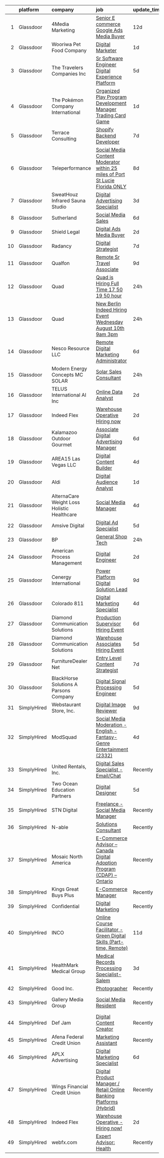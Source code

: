 

|    | platform    | company                                       | job                                                                                                                                                                                                                                                                                                                                                                                                                                                                                                                                                                                                                                                                                                                                                                                                                                                                                                                                                                                                                                                                                                                                                                                                                                                                                                                                                                                                             | update_time   | location                 |
|---:|:------------|:----------------------------------------------|:----------------------------------------------------------------------------------------------------------------------------------------------------------------------------------------------------------------------------------------------------------------------------------------------------------------------------------------------------------------------------------------------------------------------------------------------------------------------------------------------------------------------------------------------------------------------------------------------------------------------------------------------------------------------------------------------------------------------------------------------------------------------------------------------------------------------------------------------------------------------------------------------------------------------------------------------------------------------------------------------------------------------------------------------------------------------------------------------------------------------------------------------------------------------------------------------------------------------------------------------------------------------------------------------------------------------------------------------------------------------------------------------------------------|:--------------|:-------------------------|
|  1 | Glassdoor   | 4Media Marketing                              | [Senior E commerce Google Ads Media Buyer](https://www.glassdoor.com/partner/jobListing.htm?pos=108&ao=1110586&s=58&guid=0000018354a6dcfba1e1daa11535ca32&src=GD_JOB_AD&t=SR&vt=w&ea=1&cs=1_ac24d906&cb=1663572565893&jobListingId=1008120597614&cpc=FD0C804CFA90C8E1&jrtk=3-0-1gdaadnak2eoq001-1gdaadnb6kbm4800-f8220335a1572d4b--6NYlbfkN0ACTeRvGRFS6hadW-07x_K1RnsIE8OdH4tufuZ5eRAiXsy0w5YibZOSsr0dVn4Hs3FfwRznk9j4lRUr8sv3U1FP8T8AfoKB0aabDr8UnyA5EdDrQrzaJtNUlzvn_hFZ05cgK6OHeNnyNscl-fXj_opVovVaNvmC5Uh6FEOX0vlJ0sxICNfBaKoZlzXE-Ekg-5PJxZzqLfuYPDUynnXeiXQJKjd0zigJt20gzDAc7t-5WRZ4RIM73a8OclFmHKRQvf4dOlqsRSYbR6cgjf-srgpj93VkXyMq-uoiVlIT3LbDtacf1Vckhy8gIJnnoX3srz5mH5skh13LmFh6AwpUbCpbQMijIqm2kSrmD1Im8ZssbMoCBJmkur4KyW9dnKTHKJ_eNUpxQsMxLBXBxV3bxEa3OzFnXn1VQaHvNE7zp78xYQ7r7AWQ7eMZ3Yzq-trC99L_xd04Yk3lvLlI0Ki2fGpuMJDT142zD_7cI6W2vTojjS26wpOU6oBwI1g9IgPmYtCgEvOUZyKMdrE4puCBbRpgvqY00G5SG-M%3D)                                                                                                                                                                                                                                                                                                                                                                                                                                                                                               | 12d           | Remote                   |
|  2 | Glassdoor   | Wooriwa Pet Food Company                      | [Digital Marketer](https://www.glassdoor.com/partner/jobListing.htm?pos=117&ao=1110586&s=58&guid=0000018354a6dcfba1e1daa11535ca32&src=GD_JOB_AD&t=SR&vt=w&ea=1&cs=1_beb65fec&cb=1663572565895&jobListingId=1008146609423&cpc=FB7E4A1762AE5BEC&jrtk=3-0-1gdaadnak2eoq001-1gdaadnb6kbm4800-16994c4a20e910f4--6NYlbfkN0BLBb4gafUIN8scGXFYW5nVEBTiLvGe8w6cuBqLnnlSEIheVDJQkP6DpQif-Z4RYjjUP8rwi98qLUFP3_bIUgpYWbU23TnpehEdgHRAelzmxkyZsDrUqpytZP0P6aN7nXtQvlrlnrNac-6JuHOv0es5-CvEyGTeNcZ0AJQlx0U-XQrRVzFxp6xS5toLJfdRv0mVT5_68vS86TJ2OhPAdJkvmb3AmeDfSyPyWgiRo_7641liS2JM1AxNlVAsB_Dl9CAmA70WTYs_5MYAkPIYS9AUWGPlZrk9adchX_K7SCZeAqNTrOugJNWwG5DVYORl9M_TRSx2I8SQiyKPDdxTuNLs02qgh4ZcFm-dJkDvphVH3ppBR5dFsgD-p9staiWO6gMbU4V2iSB6lNVRt0W_vrj-m8KH4MS990MGV1l81uQb3TDXQs9ohOzIpiI5aJ4iZvDo9VhpBrA8PO1v4NUNaYmu7WptnciHK7ilnHVkmgMOAa2CeqCalAvT)                                                                                                                                                                                                                                                                                                                                                                                                                                                                                                                                                                     | 1d            | Remote                   |
|  3 | Glassdoor   | The Travelers Companies  Inc                  | [Sr  Software Engineer   Digital Experience Platform](https://www.glassdoor.com/partner/jobListing.htm?pos=113&ao=1110586&s=58&guid=0000018354a6dcfba1e1daa11535ca32&src=GD_JOB_AD&t=SR&vt=w&cs=1_85e6d1d9&cb=1663572565894&jobListingId=1008136701405&cpc=AC285F3A3ECA6BB0&jrtk=3-0-1gdaadnak2eoq001-1gdaadnb6kbm4800-f56761cf136c36d5--6NYlbfkN0DwhCR4mE7Dx-CLhz4PI5BhfvPze6ywMzhMsBH5psjCE2akgMDjbc7mgQRF-OO2fE6FYwcV0Cpkv2l-aeFzj8cY1_oWfeEFCW0XYjbPUDntmqjQ0eIojTdeh3oLWorCkyPxLUqvl7tEfBjnsXaMJvvlAB3Gl3hqfSxHHvyYjxWeLMiw_PjEAqTk6u-n5rFQM-PKJ9xX5lCEeRhpbDRk8OX4MiKTA-3_0woX8deVOLCnGmX9ULsBn02OS7bJ-s2Nl8MHzp9PuR6RL1UcgHG5v0VEB1eaqae86JhFqvB3lRu0ZnmkWBGSpvxVxd7XUAwI4Z_-IG_jots03Pe8UgSIsjZ9lxVR4ITU2Rg8elMVWVQyyYYRhc6Fs1PEsbnjEQ1V4YHNUEffDr9oeTqo53KzkjbveHfpBh-rzRY-6nEXcli_bgpHgpbmDpZyOA-zo5nQ4Yb2b7kXIFhm_3T-yUY0IQ27pWG2WpQBYs1WRzv2oUgoDTTOeLUgQE1EX_S69xCmoKDu4PIvbcgZv5y5ap40FP8lva_jT8khQIBtDsqpw6BC3e2TnapK5vbNhwf33NpH-vzNpbrWGTT_HaLXiwTKzsvcu7pZ4oaGPuhNUfgkVBfBDC4ZgFMRVfa1)                                                                                                                                                                                                                                                                                                                                                                                                       | 5d            | Hartford, CT             |
|  4 | Glassdoor   | The Pokémon Company International             | [Organized Play Program Development Manager  Trading Card Game](https://www.glassdoor.com/partner/jobListing.htm?pos=126&ao=1110586&s=58&guid=0000018354a6dcfba1e1daa11535ca32&src=GD_JOB_AD&t=SR&vt=w&cs=1_6895dd7c&cb=1663572565895&jobListingId=1008146671276&cpc=45DC3EB807283E85&jrtk=3-0-1gdaadnak2eoq001-1gdaadnb6kbm4800-61182df0d1ef32d1--6NYlbfkN0CsgUO0V2fSZxJANSxJiftVXeq1wpG4BxYFHzXoW0hPJv2peq4EG1Sb8vgmQ-Y0im9o6-BTqYgO_jUIdqrCYyJN2a_BKLG3OT06jJQcpgwiX4arrpYez1ZbcSm7Gnmfc6QntQFvGhRy0X5CyDgwGBXZ2NA34PIYyo5SJVBriICvXYTef2cAPdtFEoU5oIlZYXSRp-JQUoy23PjyGmAQOkUsipYOcG2w1CtKfakIliFGJqCU2yYkGTKlTpasPPKaime0flUleT846v6JRFlFMfhQJEZEYdQHWVJGWlDoI_kp8HV81k7cPiSCwlYNnce3kgAt2QhAzqRLqIg_tOm-DaerFnotMDTJPnLEn0eLve5fHU1qnLEUiA9n-u07kAIDCR0jA4-FMe3BzXk407pa9JnezttwXrug1Qa3r4uaCB-8S-mFiZHU_-_9xEuK9TKypTWpMc2YVC4S9W7RwONkAWT3jwmUrPrZtkEak2pfiCyNEFsqiMhcOW72qz6x2YwTI4eIFiGDnXBH0CWR9tVYrU-4OGzGo6AERZ4UrXE9n5XhNH9elQ7PNEGHqwEWv3uA9A6vNraOg-BlcrjaxpJDbyIEmfU5JMvd9aiO5SjUT7Q9TGEJdz1MZNs88NOcAGE7Xh5W-D-w6b2E3TwCtG3sA3bc8aAdiGieQV1kLejckZjEMIa7f76kYwJY9c7EnIfCK8h1gsofiUeRh_4uKiILll0AqkrRCjajsCmh_i4hkQVMIRDgvMUSgw55MkGtN1x6cnex3900B4to7_EucfaGPKmo6FTZCXbOQoIdp0_GE8OcdGq8H83CM2lI3PwT4KToC2LNWIHsbTeHzLPdA3Tyx7zTaU1Hzw432_dO5ZKjsy5y1i4FX-HMNPFwtVZVeEiDIMOF4SQuxxDfvuww7QG3DEF2jBcgA2D2pVh_bav7m_rsNw%3D%3D)                                                                 | 1d            | Renton, WA               |
|  5 | Glassdoor   | Terrace Consulting                            | [Shopify Backend Developer](https://www.glassdoor.com/partner/jobListing.htm?pos=119&ao=1110586&s=58&guid=0000018354a6dcfba1e1daa11535ca32&src=GD_JOB_AD&t=SR&vt=w&ea=1&cs=1_d2d3276e&cb=1663572565895&jobListingId=1008131665607&cpc=8AC01DCC8FF2DC38&jrtk=3-0-1gdaadnak2eoq001-1gdaadnb6kbm4800-18010db93b8cd787--6NYlbfkN0DiwaVD3HiDYB5250xOpg-Chrdpscpx_0ux8G7tjQr9ZR6UMPMRjdTv-rYv0WYt0ikT0CHPlckmqNdBahKzqtorl-3cYiUc4Dw6CYzL8XOgRfGBcW15CAX5wES-GOahStgrZRXkPI7v7sWDDyhpOm2oG13rt-Lsa-73n1rcwrI_Tk76vUQ2yVPBA9XAuXsYINwOfU-6DOQTfI6baKdnPEuJrYj3KEupZkfkqnZQ3OZmH_xr08hK2jYCzEdosCy1J9RXMTSDHnT7IFTTgu1qgJA16KUXcwptWSXlYIr7g-l-C3g-nQidePoevSj0BI4opAjYNX-1fAaANcDs90mmhh33nU-Zd5aaywK9qB8L8Hh7TFsaXgsoAhMUHpYgeBogzPRG1hr9tAbUNtS5suZVo8fQWkY9eUZPtHuCXZxH6sWN6dHKUg9aKn0_WVo8lIqufKi-dSKttG7iMV7TiHfytjl7YyF5GIieafDtONfxORatkfz7BsYQO9mt8w9DkctT4mc%3D)                                                                                                                                                                                                                                                                                                                                                                                                                                                                                                                                              | 7d            | Seattle, WA              |
|  6 | Glassdoor   | Teleperformance                               | [Social Media Content Moderator  within 25 miles of Port St Lucie Florida ONLY](https://www.glassdoor.com/partner/jobListing.htm?pos=115&ao=1110586&s=58&guid=0000018354a6dcfba1e1daa11535ca32&src=GD_JOB_AD&t=SR&vt=w&cs=1_0282ad64&cb=1663572565894&jobListingId=1008130606865&cpc=61E17551093C17CB&jrtk=3-0-1gdaadnak2eoq001-1gdaadnb6kbm4800-d7901930cfc77f0d--6NYlbfkN0B6WvEhlXVvoeINVu-ouHjaAZXC5eOJkXMvb3uV-8LI__At9QXe7IDFymqJpzz9P7xPvYpkA9edwoHtF38n8XRo3SONw7F4vUCIqJnlezE77bygMjc8IYds1GN-TiLKKyWgl9t07jvDX1fu45XbUvJQFgRAIPfvT5LxXPbTv3f3HxKdO9qWdxm5cuA9IXRu22kqP8cCPXxXmsWx3cSwZjbNEOfwYyICO-eePPv9It3aTe33mg9sRZKoIsOCB8dMFv5W0NgoJHPc4TbV_-uuNLpZJP-goAqoooDALmJ4fSupN7N6dgOLFbsTbrZpBX67qLuRwpJRpH3sFXtvhmpNbF4REPoyIJZiA3Hmc3XjRSnrp_aaHFLIps4DNWkry5WQt8AW5dgnq4vW6eu9KnZkCqbTKidSjKOkTrrRAGIwlpxpapPdyiS6Xba-PpyFzGnDflp8_6cMKqgc-aOI2c0krI1TdsrlBy6y4C9PMw8I7DNmAy_POj0X1UC-LWiNkX-9_T2fzhGw7LgM5zSD1Jxfcm4optjbp2IWeOqeR3hvNMQkeKf0INSvovWHn3h-lYbDyGbYzQiMktQ8PpkUAeCyIKvTdaANKkQKzJmf0Qj3629MENiEbwgcsIZyZ24xUQeHpWi77-jPc05A-nPiscjA9H7QsVv8q__oBBLMdfIBx5wHLgrkDYLSjhvJ1u2ih0Hx4k-ppl-zsBUQMWhUgWFKJSKHBQsijo3O59G4U5qz83k19ITerBz5g0qrbs1VsqITb94%3D)                                                                                                                                                                                                                               | 8d            | Port Saint Lucie, FL     |
|  7 | Glassdoor   | SweatHouz Infrared Sauna Studio               | [Digital Advertising Specialist](https://www.glassdoor.com/partner/jobListing.htm?pos=112&ao=1110586&s=58&guid=0000018354a6dcfba1e1daa11535ca32&src=GD_JOB_AD&t=SR&vt=w&ea=1&cs=1_500ee45f&cb=1663572565894&jobListingId=1008142480343&cpc=70D6958B2CFB98E6&jrtk=3-0-1gdaadnak2eoq001-1gdaadnb6kbm4800-32457839e68238a9--6NYlbfkN0Bv0V_vvQPsxvqwT5SfBz30jQ144TbFiIlZfPHr2EYPTpYGGwykju4QFyoY9tk-ZpvELMj-CQfI8cjbi_hH_WeSCs-VBUb8s_5GhQMMlva2j_f9dyCiiwS0C0aD5dgUkrFKFxhGdPXGoIvliAW3Jx_Fh7Yrrfy3B07Y3SyFolBuM249Ux4aDoDveFeBOiyJ7sBTx8uJ1qzzIXcwl-xfwO79g_3KmdIsrTwETrqK4bro13H0ybclSp7-6ifyAAZ_0rjD36bqNBuWmTeNbkV96uUFQwWiAdDWKcCwt5QfIQKZvnnnIzn7y5STRzQT9c7GwYQWjOKcxSdNRlU6JOtNi79--XaBzDl7M7dzzp6Q7e-mQMYHWtFMtba7UTtrOPtdKIrdDw7SZi_bsLdacVKX-NcYeFg8IybafHvVA04oeaREu2oGSqXROpjAUo8JsdqHHIM3ox8vvRfmAvmyTJMVEKZtkJPs73_iaI3dO2nuF3OQgsQbzDlxlLzuQejV1-5wEcN39pSxEoodNw%3D%3D)                                                                                                                                                                                                                                                                                                                                                                                                                                                                                                                           | 3d            | Atlanta, GA              |
|  8 | Glassdoor   | Sutherland                                    | [Social Media Sales](https://www.glassdoor.com/partner/jobListing.htm?pos=124&ao=1110586&s=58&guid=0000018354a6dcfba1e1daa11535ca32&src=GD_JOB_AD&t=SR&vt=w&cs=1_c49533e5&cb=1663572565895&jobListingId=1008133944767&cpc=76BDADE3D6D9A820&jrtk=3-0-1gdaadnak2eoq001-1gdaadnb6kbm4800-e382adbafad2a531--6NYlbfkN0DXW2vHggBeT1qHhU55NRZwAlAxnx2c6XTwLxsDWh1zhIMn7RdGGiBI-lF6a2fM1RSvcfrkcjxP8Mp_UxtZmO8B2mtYr5elM6lwATRHOvk5lDQx26P2XZzUub0ZnqBEf-HJHwyld0OdczzsOP_MAfqUImlRuGtOY8tu1TckZsVQbCLs_z4llsEtZf_XTki1yE30HPQ2iyOjZ32596lWx63dLAawIVdv0r0CUEkbXs4vG4eGOOJlCLvkOWS7cQt8M3UapNkyWN22fAlJAgliqGq3779hAXuE38eYJJ9_vOcH62bB53DkEdj2XI2AocxTcMK9YYzfb_wcKB4u0KLYzhAVZMVVGPFE4G7Qnt4eF1mmIXF2rDk_gN0a8wUbH4KS_BkmSbfcsyXP6s1QDi0fNotQjxmHxnGUPiOpLG41mo0euaXMI-GuML9lm1FxGb3UgXymrIA5OjbUqZaeW_vneJw8U98S8s0_O578_ceFtjtA8xLrOYpDiTPmt1gFy2CXmIrdEEgFJyVDMzINY1G1sJcCFZNCA0e9HbE%3D)                                                                                                                                                                                                                                                                                                                                                                                                                                                                                                                          | 6d            | Rochester, NY            |
|  9 | Glassdoor   | Shield Legal                                  | [Digital Ads Media Buyer](https://www.glassdoor.com/partner/jobListing.htm?pos=104&ao=1110586&s=58&guid=0000018354a6dcfba1e1daa11535ca32&src=GD_JOB_AD&t=SR&vt=w&ea=1&cs=1_11a317d2&cb=1663572565893&jobListingId=1008145611382&cpc=25F7D4ABB6558D0F&jrtk=3-0-1gdaadnak2eoq001-1gdaadnb6kbm4800-26c82335ee43a072--6NYlbfkN0DF37Q8-uKZUx1rxmP8lQzr_LxiPW90a4-8yAi7U0rOHWqefg8I835fpde6AgHxmzntMq1HY196Fy-CpejxYJrEQZW9L3cGmib9mIj_n2F3HTUfzov3gQm9kg05j828qV618QRIyA__TvWZmviVVNOpJ6ZREVWQHIppeDDY-DYT7zJ3qnKBLh0rEdVC_68Vej9QZg_iaC0ZLNYUacknhYJXEIWgC_XwJy_RhABfqXBNik2LHAmXR5fV8hd5aL-pJc7tZOM23fRmB-f10JQfDsxlz417bEe3D47t0C7NxLcXz1VCyu0Oi7ynGao2PsFkuo9AvLv6iJgAuFOq0bSL7lSRPYhVq6M_iDQj7beIJR-d9DQfuFHbqVAno_5Qmf2xDIclFbwV1PjHS1T7OH8gpEYzZundPVVO-CTjtyGfXi3ZygY-j7CJC6dEnpW_TOXrxZEnPsNRajsVTueeraZMFuSai8VQhY-jT2qQeKsxT3Tzz0TDuWivVrd14Ke5Tz_w2fceSKe73KPtug%3D%3D)                                                                                                                                                                                                                                                                                                                                                                                                                                                                                                                                  | 2d            | Carlsbad, CA             |
| 10 | Glassdoor   | Radancy                                       | [Digital Strategist](https://www.glassdoor.com/partner/jobListing.htm?pos=120&ao=1110586&s=58&guid=0000018354a6dcfba1e1daa11535ca32&src=GD_JOB_AD&t=SR&vt=w&cs=1_70b417f7&cb=1663572565894&jobListingId=1008132423436&cpc=9C4F014304452074&jrtk=3-0-1gdaadnak2eoq001-1gdaadnb6kbm4800-c016d874a7e5923f--6NYlbfkN0BmBivckoKIwb-7nkAIiT2NR1int7Qkje2fhghJUHqGcB2ippwtuDGZNOkv9I1xZQSkb2gL4jhw7XFFjglCAXQZgfCSEohaQfGWdlUWa1OrUXjNHA0KZZyMOaABBc6vXGuMEqYO0ocDznN8wKZgElHOL3TvrNNwStxlujpzbTHXeolbK_x47ntvhqiJ2sCeiz0JGH_haosya0dmEN05wxwDqRpUxk0YM0ZNnwzoHZEjKWHWnIIt-v1_B8fp_4866K8tn8qPyUxOeLMLhbfmDzaMDnECxOmsMiWFPnHhrzp5MeYDxH-1dv5UQTTVrjO0h6JVIF6Hq8yc3EERA_JADhn8KvG6pgbax84SVL2575BdmTOPEA5OnhxsFsGGM1DDWBCBWgBUEoO6hH2I4jVyvLqdsv8qe1CFGXPyjS06AUJfcSokYnf9wQ5uYWjQUbq635E2FsM_shqaRw%3D%3D)                                                                                                                                                                                                                                                                                                                                                                                                                                                                                                                                                                                                            | 7d            | Chicago, IL              |
| 11 | Glassdoor   | Qualfon                                       | [Remote Sr  Travel Associate](https://www.glassdoor.com/partner/jobListing.htm?pos=109&ao=1110586&s=58&guid=0000018354a6dcfba1e1daa11535ca32&src=GD_JOB_AD&t=SR&vt=w&ea=1&cs=1_c7825093&cb=1663572565893&jobListingId=1008128775597&cpc=036CEF58F9688075&jrtk=3-0-1gdaadnak2eoq001-1gdaadnb6kbm4800-bca63e197538f95c--6NYlbfkN0DiX_Md5l1AR5KQDlG-5rz2qo7CoDuOQ677RmF0cB-zdWE_-Q_gEz_y18q2oBabdSsaZrUN_btw7wgxnensbIlTjysW4EjAVIU6nvTYKo7YagaOsTiyQjVDhahxBantN1zCJOx_OulxFV5VBoufN0ciZD4Puu7vdayUVri5Qxskeh2haw56jRZ044NKs_t2vL5oQoNycRdrcjdBBX9LExMonB2d4-XiNrS2faJr9afn6jTdxvqudVNfRUt_8r8BJ6VRCDnLN8nqxcgONStCocctuUJsZGS8ZOhWIlsGZocoQkIG-JsrvVe6pwKeAGW7e8nYMBYDrjtnPjkRJs4XhIW-9LzkB2rhGgqz2TrzocYuUtABlOBp16DXgwpZ_K-MrB-6b7MOUCvLfbqDSXRBQRr6dn0r0rvsIBSf4VYKRhEj78_gwKvBEOPgDiwAAQp6So1jsdVz3JY8f6Lj1kda3vlm718qP4K3lab6NgOZ1W5kZreQVtynfsiaPPxJEekKios%3D)                                                                                                                                                                                                                                                                                                                                                                                                                                                                                                                                            | 9d            | Remote                   |
| 12 | Glassdoor   | Quad                                          | [Quad is Hiring Full Time   17 50    19 50   hour](https://www.glassdoor.com/partner/jobListing.htm?pos=121&ao=1110586&s=58&guid=0000018354a6dcfba1e1daa11535ca32&src=GD_JOB_AD&t=SR&vt=w&cs=1_24900714&cb=1663572565895&jobListingId=1008147981561&cpc=56C4EA4A1A191A49&jrtk=3-0-1gdaadnak2eoq001-1gdaadnb6kbm4800-b9a605c8f0339258--6NYlbfkN0C0XETh_9p0hFVWodd5b4yyhLbSJ-n_97YuXeG9ZsPyAO_rZ2JpYdwEY-NDkU1-7dIrC-VKvpHcV7EQF9UMsrdP2brT3I4CRB3FIvKNNIKc_JmP5WyqKrJVCeNhNDZ6J5S5cGCjF6JF1yyrRhtEa-PpEedUUONB2xllc4qkwPq6OZymK7fhNmTabQT2VPT5-H4q_59Youtp2OI67uht8HZiHt6m7tVyXvaREz4VwLvgJRwkb2WUqI_NQclGCC7tl6fXIzVsgY8BudAfOnfF1m9VlfnB6golF2GNxMmrdohH44aFzX5RQfpwXkCP-B9-rsH-4OmDaRekmrJ_AkJjKlL3AU-zPbXbIaXvCwd91BDcAuSUiaf61FPcXAZnATPv79MXyAoEXkVJtZxJi9ggaY2MkdzP6PnwbWEKdAQ50hCpCc5-8sxQ-WWq2Wou-Sl6adg%3D)                                                                                                                                                                                                                                                                                                                                                                                                                                                                                                                                                                                            | 24h           | Effingham, IL            |
| 13 | Glassdoor   | Quad                                          | [New Berlin Indeed Hiring Event Wednesday  August 10th 9am 3pm](https://www.glassdoor.com/partner/jobListing.htm?pos=123&ao=1110586&s=58&guid=0000018354a6dcfba1e1daa11535ca32&src=GD_JOB_AD&t=SR&vt=w&cs=1_4f3e59ff&cb=1663572565895&jobListingId=1008147981760&cpc=155EB9D5185558AF&jrtk=3-0-1gdaadnak2eoq001-1gdaadnb6kbm4800-62eb99b8f3c2d7f8--6NYlbfkN0C0XETh_9p0hFVWodd5b4yyhLbSJ-n_97YuXeG9ZsPyAO_rZ2JpYdwEY-NDkU1-7dIrC-VKvpHcV3HhmSBLhKcjMHTA5lEh80lDnm514qkAhP4jdfs3osrpxOJXS59rOHg9ICOD1QdriYPD3bqzFlXrwqmeUgE_QR6mM_3X7SKosIK2JMUudQXHDgfB7PnesfnGxrWfZsrMYdTkJqg0CvZwmWHW0tXM1vPQ6LErofdPt8-Q0Z9SG1e69AN9dR9wac3hoU8pyHbdfGUx1EmFg929nxIGd9WS8WhFuoIsEQeKQjfaj9MbRkOIT6OkZ7OzWp02mR28IF3pBEH2dK3kdQkMvBkQ6WpmtFvcb5kZ8hiBJCeZhpu89TgfLbmw3EOuIjXmjjUgsqITwFSGgi48D4n7IB0B-S8P54uGOvVC_p0KmFf5jiz1BYf5QtZVGDyY27E%3D)                                                                                                                                                                                                                                                                                                                                                                                                                                                                                                                                                                               | 24h           | New Berlin, WI           |
| 14 | Glassdoor   | Nesco Resource  LLC                           | [Remote Digital Marketing Administrator](https://www.glassdoor.com/partner/jobListing.htm?pos=129&ao=1110586&s=58&guid=0000018354a6dcfba1e1daa11535ca32&src=GD_JOB_AD&t=SR&vt=w&ea=1&cs=1_7fb3d77f&cb=1663572565900&jobListingId=1008134375757&cpc=42BEC95245890617&jrtk=3-0-1gdaadnak2eoq001-1gdaadnb6kbm4800-1ff020f17857d03c--6NYlbfkN0Cy3vCb1dyCtSFwR99Piws940634I89vRf-6Kip1LKDKaNEq6gucMWGWW1lXMkNX2dzaroUJLGs2ZWF16Gb3ckF0oE68j_DjZnUGbgcvI-XKwg_1h8GBrO7Vbk_59oTi_8zU5O_zgxHnf140otmUFpaoGjLMwyKMiFFjjTZ5AVQpkEvKOQ1GNT4GZOD6W-_s8hTjhB0s8rNU2CXfgvpWfW9_lZmtHPYuglDP6ruTyQAAemYtmH8i6-l7VRTunvjiTKrznUCKY5jGoMm8nwuG_ygw1_j3Ydj8TwiPha8ZXaPMUaWSoOjV9TpE_4NMZFT3jZ84R_gAVVBFzRJwvVFLEFPPEBIQ5F-Pj_JhlbMziJFYK488ZxmbP8DDI-V6IgrbNVE5IVELjMmX0J-ZeOUKIt1pztUVJAVxzEV48_m8J7D7y54dsb0xZ3ODYkiPOAH-9smtEL2oeFfgxYsKISrftKDyq7u3p_ymySXpyQDQ_v36xTx-Jav3qc4UcQXF5-3jadL5XxIs9VkzBcCJU6WVOAU7m-m2qOcog5Tqk9mpLA_OCYzVq75cLPEQaBJ_QqIzpQZWUQAX-kLsDzUZuP6PYlmMZZK0wzfD2ehLYinL1hVG7Y2kb-07lBSL3lPqohSbydRIwAanvUehbl1UFvxbZTewNVyEbGv3tPYNI8I1f6tNWRlwU3nSpPa6VDnn6SVWNj61f4CpvV0VbH7FreY1Cn9hQAndgW1GcTaJijm0d2SrwSrv64OHuZbCWjzaVDDx3WjxmPNc0UYRwauksqqNT5eJ164RJwn5NzozgKO5jokT8Ggy3StZx-T8V0qeVe-rwgr-dwzCaiyLbzxwEEb6LGtf5U_714QorgUrNJaq4VfOI7FlXYvNQAkZz9x7_0hBWNLnptzqnrUVWChnhkwrKQhnI1L0QmWYVOWBGXYul2Fa7pgBeE0xRThO2A1DcjDG5HRZiPjsWbL_rD37K0Yal3CU8_0vB9OWQ2-KlGtrnaGTvlhSqp0kF-O_rZHo1XYtUE%3D) | 6d            | Albany, NY               |
| 15 | Glassdoor   | Modern Energy Concepts   MC SOLAR             | [Solar Sales Consultant](https://www.glassdoor.com/partner/jobListing.htm?pos=110&ao=1110586&s=58&guid=0000018354a6dcfba1e1daa11535ca32&src=GD_JOB_AD&t=SR&vt=w&ea=1&cs=1_3f636884&cb=1663572565893&jobListingId=1008148223597&cpc=F44B5BD681589083&jrtk=3-0-1gdaadnak2eoq001-1gdaadnb6kbm4800-b80a880cca011551--6NYlbfkN0C8JIaFyJyJ-Kj4TwRF7oNQb8opiKCaChlkFCfYzIs8cHlbvDKTQOXvw8i3pC5rMl18rKKldKYXR4Lt0xvU2y3AAyL2Aro8gi144pRt6wtlCsJvADXTuRTG12T9GjdxHRw6eAl9gv0ggt3FNNfRXiFZPAmacY1gf50mEHMgBOnliN-9jkm31zheXQXZsP1HBRm1PGDeKTkGbAC63CXPdC26t5-H9bUDBQqL7By4zmxbe-Epdk_dUd484fk3m-rbI_7VUNgHD5yx5_dBj3yWX21JNWzQ-43MFytCmOmCCYba9g4uzuadwcSzlGgGM8VsFokB0QDoAH4AzrlHzcgxhqEstK0vwNownG8yfc7iCmeACaPSgqoynXVrbGjfDARRKXV1HnD5bKo48JqRHmkVis0_40ZEVTgTUi2q9RcE2tyFtRwsvY8y159soL1di2970xp9ZGdxekGYakAezzGFWrmu19nzkIfgDO9qTmKGVNriDQjaJor5cgy_3u5OmBIIxymxHyxYNSAWFA%3D%3D)                                                                                                                                                                                                                                                                                                                                                                                                                                                                                                                                   | 24h           | Fort Lauderdale, FL      |
| 16 | Glassdoor   | TELUS International AI Inc                    | [Online Data Analyst](https://www.glassdoor.com/partner/jobListing.htm?pos=127&ao=1110586&s=58&guid=0000018354a6dcfba1e1daa11535ca32&src=GD_JOB_AD&t=SR&vt=w&ea=1&cs=1_acfb6330&cb=1663572565895&jobListingId=1008144911572&cpc=56C4EA4A1A191A49&jrtk=3-0-1gdaadnak2eoq001-1gdaadnb6kbm4800-aac010b815d32ddf--6NYlbfkN0DBm_EaRJAv4snA269Hsn6J1FBkMjmuYRkesWng91cE3p5SeQjnh9nVxrvjz81lQOL6-wRy3mhLdOAIq6v_1cWGmi9Uj55Hi-oJYaAMdj3-tO7zb4XnGzw_mFp1FBaD6f0zvMOxz2xSiYC9_gFazEW1ToxkWe_u2WAQRNhfII3GnyBg17jDWpH-nQ7oTOIfyPaV4cE76wQtXEt6qZgs4NyAbbvGxYyOhSffjaitnEov39Qk6Ic4izxKh1Lv4GLG1hqhOa-DGHFGLGkkWcPiW3_Jo2XBRsfNJ88RIruPaDppsH8RvXfFfwQ4pR9DsyTWDiXomjhlRtsxY5Xr4PIGibDehqBqdST6DJP7A4VlWFv7gV1nyUacRDu9FppvXj47o10EzhAoESwG4XLXTNxe4ygrSubRb6HiTQ4eONuoHAlK-sOfpWPuoZfrkhhnrM1ZKxEWSQDxLrNDYtmJo9hC4jDIX_BeRJoueEQwLl2Ns9d1Jq_bP2rEQh5_pKZijVxM3Js%3D)                                                                                                                                                                                                                                                                                                                                                                                                                                                                                                                                                    | 2d            | Las Vegas, NV            |
| 17 | Glassdoor   | Indeed Flex                                   | [Warehouse Operative   Hiring now ](https://www.glassdoor.com/partner/jobListing.htm?pos=105&ao=1110586&s=58&guid=0000018354a6dcfba1e1daa11535ca32&src=GD_JOB_AD&t=SR&vt=w&cs=1_f0166c28&cb=1663572565892&jobListingId=1008144876044&cpc=CAF32EB92433BC76&jrtk=3-0-1gdaadnak2eoq001-1gdaadnb6kbm4800-19faa71b7a442a13--6NYlbfkN0BnzYkKBbyn-DOZEw7xwcWP2uG29pBMjwKcYJlv2ODQyO1HSiNkf8IUHeMGYZoHWf0Rc83qeXUO-djeK84Ca7M5Zorn7wbS0m8OLw7BLnmo0Tl-li4IisA99znooVL0UiJOpaHy2A7_5L0Sc8cI8glMJafhfJpuHuxTO0S9bRXz2cPCizuQmB_UnMrr41V46kGw-VvD6H2Qqw2b92aFUfj1vAdIIlgNBl8RFvDVnBvI7IaYVeIQ5sXJLIOgLC1f4d_gcVfja8Ntu81HejR1W90G6oxM84ZldN1PSBuWdkXU35XeDrrqKZl4G1QzlPmpqKusMGR1RGMIyjCOBQlVXa1siDDkwMJuBJIDtZcTX4GeR2iWXzEkfS6TkUKK9k3Hxvr-CEMJ0o55vr6o010dhrwhbcoU4BXAVmd3LsBnWWqVMQkni6XeFhwulth3FbO3-Z3eD5QY02i0HwFxZtLZmrN6yoQNvev12O_Gv4gdrbMgTSTPQ_sLjBGzf_iiPuu-GVYNxmLFICFBRw%3D%3D)                                                                                                                                                                                                                                                                                                                                                                                                                                                                                                                             | 2d            | Plano, TX                |
| 18 | Glassdoor   | Kalamazoo Outdoor Gourmet                     | [Associate Digital Advertising Manager](https://www.glassdoor.com/partner/jobListing.htm?pos=106&ao=1110586&s=58&guid=0000018354a6dcfba1e1daa11535ca32&src=GD_JOB_AD&t=SR&vt=w&ea=1&cs=1_8d0fde2d&cb=1663572565893&jobListingId=1008134259111&cpc=83BAEFB8A33E57F7&jrtk=3-0-1gdaadnak2eoq001-1gdaadnb6kbm4800-7968edbd20e6cd45--6NYlbfkN0Cp_WSJKd_Pz82imZmURPbhd3kYBsiZi4lpMLOH6vOlLNePjbPm4MR7CnqnalKadCAkncNsgJ4U14u6f-gC66UjRgEk38JTB0pTgMCF3fJzSHahxKP2vKQorNGPAW09s9ZnYJ4Nlexu8Mr7glW5qup7R1-qm2-kxP6a-POfQl2oOLq4jCGRkijZknKpWhiinidWyoOKxsLcfE1b10gFiDaJTZHrqVoYZ9TWWUA8pG9EPCJB2jpQ-sGw46IgeuAug244RcZb8TicwJPFQWwCMMWOSBn0suBEKnlCqbtMfCdPoJBuDVhE_39ysecx68RiUZlv04D6KCcgX41qDyyeD68bXEdDajkioAY7KzwxIe5vfa40iNK9fTDnU6m7tz-matEsfv4JWf9DHZt-_QxyOZo8Afk7Qkq4Z38HI2L3pMcgPFDXw_kKUbIBwYN9mFdhd5SzgKJlJefxfa6ExRNz_KyiYPXwjzRBnhd3tRWIsKuwFSNMraxi2WYYikt6enEozFTOo1wTfLNJrzjfLUQ2H2d6)                                                                                                                                                                                                                                                                                                                                                                                                                                                                                                                | 6d            | Chicago, IL              |
| 19 | Glassdoor   | AREA15 Las Vegas  LLC                         | [Digital Content Builder](https://www.glassdoor.com/partner/jobListing.htm?pos=103&ao=1110586&s=58&guid=0000018354a6dcfba1e1daa11535ca32&src=GD_JOB_AD&t=SR&vt=w&cs=1_3e977e8e&cb=1663572565892&jobListingId=1008139890146&cpc=32919853CE787A65&jrtk=3-0-1gdaadnak2eoq001-1gdaadnb6kbm4800-18f4f3dd2942dcd7--6NYlbfkN0AxBpcpHdbft5DAzsU654jJBBeyUln-6tcmC3MQbJI8xZhKzSC2IB2JcrYbP1JmwTNdfDhbsOihth9IocBKuMtywTAr1Wapo6ITgDJGVks8I1Ot0oCOOIZXL_Ev2Dzl0-KgZRdbNet-U2RS6yyQHv96Q8Lm4E2NJcyqDfmN9xP8w4kLD5OyD8Pcs2mFYcuASdiguI_nYOmCviB_s8Fa8ehm0jneBXbJGI4HuYoOsyA8BUWkyAWieVeeLK6iPJ2Eqe6k-sHQYEExH8s-YDJ4G44U4-rWTLqFs5qqnRCVdFjM734VUiJgpBGZMb3c_nkrk_OxJyIqZcONnzJwHpFu6r2dtzbaal4HUDypAdgrLvmlj84hzGXh-baiX9AP9mu9y3-Pnyo7K8P8CsTz6iAc6bvDDn9Ag7iuYzMVvEejAe-ngC0ckgsk6-Kzkh9UkWG3j3tVmGDMkRuYmpIi3obdx7ZxY9ho_DrzGSpaeETK2j5NaNXgeh1B1iNy)                                                                                                                                                                                                                                                                                                                                                                                                                                                                                                                                                                   | 4d            | Las Vegas, NV            |
| 20 | Glassdoor   | Aldi                                          | [Digital Audience Analyst](https://www.glassdoor.com/partner/jobListing.htm?pos=128&ao=1110586&s=58&guid=0000018354a6dcfba1e1daa11535ca32&src=GD_JOB_AD&t=SR&vt=w&cs=1_78573bd8&cb=1663572565895&jobListingId=1008146697720&cpc=D2F1DE17EE1F43B9&jrtk=3-0-1gdaadnak2eoq001-1gdaadnb6kbm4800-d786856035f74b37--6NYlbfkN0ClHNp0ZBjKyc81wQMevommuJ-J0v0HsQ54qzXihA8FIYR0josEAaSh8dCOotcG3LSqN4y_uycZeRna-ZT3LvfFJjNwhe0y8iy_Bmv4KD4bZ6SDAp9Tt2JV5InmC3XcLF3gNLdjb7ViHoV4P4CK47fL5mW_7FM9J7bOntdVWhkI9eh0div3vCp-KNNM3uzEZX2Nki_Gn5IbAsnlDDbGfNUI2AGOCZTYuzT7Xmj9TSGIg0zmn8ClEodFk_nUFx_h2rFzm-UnrQASkJiSWD3XDvCHLiWiTR2jgCnc1UdrPuicvK-IEI2OKJTTmbinTVFbsLWWsTT7x_cKdkTfdjnfIaqS1f3wE7ekXaanPf4oYCHABfVCBldzNhd40jLqaetVUVrHkNSXqYVz4pVAcU8HPLMG1ULY8sq1WRpBtpFbufuge-fL4iFb1TP0vkxjJLvm5_iYqzOc7tNckmG-U0bm5l_S)                                                                                                                                                                                                                                                                                                                                                                                                                                                                                                                                                                                                  | 1d            | Aurora, IL               |
| 21 | Glassdoor   | AlternaCare Weight Loss   Holistic Healthcare | [Social Media Manager](https://www.glassdoor.com/partner/jobListing.htm?pos=130&ao=1110586&s=58&guid=0000018354a6dcfba1e1daa11535ca32&src=GD_JOB_AD&t=SR&vt=w&ea=1&cs=1_b7e81e31&cb=1663572565896&jobListingId=1008139795501&cpc=1CBFC3E34E2A31FF&jrtk=3-0-1gdaadnak2eoq001-1gdaadnb6kbm4800-12555bc3374586a4--6NYlbfkN0Cm22KRlkTLytZzOuxCDtmDY7B9y2mTCC-YUJCSdWh9ad4dbnBq3jUHtzDxL11KD_A-DV6CccOYOvzyZQ74VtlZ35K6-mIo6Ste_ibpgZQmCOlzNunBEmfL9Vi70IuPOhse0BeOJY0CF66gLjoCUkD1NWDfng4BYKIuzvpJG-kffzif_T_g8_kXkEKPxEJkxiw-Vy9c2uWg66PuGSc-GqhiytKMzUoRPvfXv1dLAk3KbjYnAQIEvXfc5xhD8F2VUkammzUJjagYqbRq7TLMXx109TKfbWX3BGY9PnXD1mg-3fi505Mg48CLRBKzGhGFRRFlQwPzIVAbPCJPtGlFZiN8RGTOUrPuJZLoKG3aYdVrP1oBp-BnsbD858l8lLIj1ODuyFn2eQ7i90pDFp2cBfJI2jzmu4o9c0tQyGKYvc6h_rlBT7VTxFKB938Kn8-2paXeR58WiFL3q1-Mo2O0O-VeERWL_KLT4Orhoz-U-yMwLc3DQRsz93LAjVyUKJzCGdw%3D)                                                                                                                                                                                                                                                                                                                                                                                                                                                                                                                                                   | 4d            | Newnan, GA               |
| 22 | Glassdoor   | Amsive Digital                                | [Digital Ad Specialist](https://www.glassdoor.com/partner/jobListing.htm?pos=114&ao=1110586&s=58&guid=0000018354a6dcfba1e1daa11535ca32&src=GD_JOB_AD&t=SR&vt=w&ea=1&cs=1_fc25fe8b&cb=1663572565894&jobListingId=1008136900983&cpc=155EB9D5185558AF&jrtk=3-0-1gdaadnak2eoq001-1gdaadnb6kbm4800-7e8c2956a31b43bf--6NYlbfkN0DB4gnCxYQmhsXk7zDTdDoRXRJHNTleUKHVVK99iXMeRfg7Q8-Th8S11n0JvsN2-CWfvafV0w3ZLnc8hOmdQkcIaCZ_FiNXRg0QNhqFgY264pB_sYBHkftYS4caLeo9OhX_1WUvqNfbNNNGadoCdLsqS_v2ztyUYDaZV7bXULEaUqY5h24ksmPQMkZqvUNwqsnLN2wPo7vbRcyr3efHn0plM3E6t6iPmOs1Bm_w1GcQR2Ip_1cQQjd459dTFvZFRvq8k-pFQAGf_BZr_SOOKTMcO9hYkTO-CGY1--5jjzKUVWz-8eF38WuiuJjuqp6McY5dgqoZxzQ0JpTKufoASrSme-e9lnqXfOpXdOyNyxLumraUs5yK54vC05K-E1mhbGNySmevhVOqNAM9_ADWyQsCg1sowdekzxnsbHE3vz8XlfhBH84kzRN8wUTTZpPc8NCOBr5NHX7FKulfmD67sh99JQ9UlUCFgG0jz55dI7_q7-jbIYFGYz2v6-l34HEdD2f4TFmyW7i_ZeWaxTYAVvJJvxFwTJGCOYyvLY-dmR7DyUsxK-FctokB)                                                                                                                                                                                                                                                                                                                                                                                                                                                                                                | 5d            | Remote                   |
| 23 | Glassdoor   | BP                                            | [General Shop Tech](https://www.glassdoor.com/partner/jobListing.htm?pos=118&ao=1110586&s=58&guid=0000018354a6dcfba1e1daa11535ca32&src=GD_JOB_AD&t=SR&vt=w&cs=1_3181863e&cb=1663572565894&jobListingId=1008147853531&cpc=8795CF9063CD573D&jrtk=3-0-1gdaadnak2eoq001-1gdaadnb6kbm4800-2c909eee249550dd--6NYlbfkN0Dkf5M1tuNxFnHqfaR82S40qTE41Js2lBkfbKe6rnLaJXvIIhjJ9oLeio8YmPYyzBjHKTlnpLTU6iUWSnZiVSXlq0eDTcTXgPVkDIyM_2TW4fZoEJ1LiwzUheY47m9YUx3xe2L9QzjeEv6xV50CzS-NsHAjPPWHXCAN9yPNBQB7pAeqjiavdCkdBb8g-Dn-NJqimyERQSWpA8GK_GojZXfkMli1TmacK5UsvIxpLFeVirE9uNM_9CvCzBw-bB4IUz2D7f0ufWT1K02gcGzOMwt5sOC493w1p0qk9ixWUrDERr-VkZb4MPizFuBp9PQ4xeKOA_-oEyBrZIMiAPrcZ6d1r_jfVde5PPHponWWwrMLHPySyex0xC8LFwjWwoSnUH64X2awVUKRP2OJeKi9qMjCFtdwBITd76CBXK5VbyU78gxBMzST6gqt)                                                                                                                                                                                                                                                                                                                                                                                                                                                                                                                                                                                                                                         | 24h           | Blaine, WA               |
| 24 | Glassdoor   | American Process Management                   | [Digital Engineer](https://www.glassdoor.com/partner/jobListing.htm?pos=102&ao=1110586&s=58&guid=0000018354a6dcfba1e1daa11535ca32&src=GD_JOB_AD&t=SR&vt=w&ea=1&cs=1_0a179332&cb=1663572565892&jobListingId=1008144610332&cpc=4453E7D8BA65D597&jrtk=3-0-1gdaadnak2eoq001-1gdaadnb6kbm4800-e7c64a1fb0afa4c8--6NYlbfkN0AtlW_omU2Xx3W-19HQ_drmTKCWebiHnmA5lS5PDL5G8X9TJvUzwkz5vYr1VOl4SAEVenrU_MvAAkel6X_92NO0fqq_i0rW7xn2ygMUY25bsse99rTsLELWkTanOs-0NHQfgE1Q0poZv2OX-q5IheFjYJCboiU_kYBFE4cHgxfHjtL3S2uFVvIK8Vk9sITU203A9CGFB0DukvEEO_IlVGYiU2KmP0jHNjgKBPq0dRlpv_SVjHfC0nxcwYjkA3fO9a1k5-iAmI8BBCsaP1WBjDU8TUFboz4c6_Lw1ulE-dcemhWGTVeBpr-REfBLmiY0cPOqoAtdnryyirxYHhNNI3IK_9Aq4xrPM5aJhjAPgB40xCbf4pj7NQl7dJT6_dFTHT_WiPWy5fOas3VTT2M22XeFzLLDhdBgq7S33yV1Mdwg4rWUMeQqsjosgRr2y61rZp2ncdpdCekmYSXF20MpRHbsUbuEfzEIfxHP1MQXmG9J_Juwn_sPohepoNIGaduuT24%3D)                                                                                                                                                                                                                                                                                                                                                                                                                                                                                                                                                       | 2d            | Birmingham, AL           |
| 25 | Glassdoor   | Cenergy International                         | [Power Platform Digital Solution Lead](https://www.glassdoor.com/partner/jobListing.htm?pos=111&ao=1110586&s=58&guid=0000018354a6dcfba1e1daa11535ca32&src=GD_JOB_AD&t=SR&vt=w&ea=1&cs=1_d8fd807c&cb=1663572565894&jobListingId=1008129020097&cpc=14D5209370AEC984&jrtk=3-0-1gdaadnak2eoq001-1gdaadnb6kbm4800-acf9299f7f0bc862--6NYlbfkN0ATmQl8QC8MsPSUYtg6QcSsrNiCenr3UAJ1SEX3NO47gT5gau_sl1UzcgxpZ484uFiwd6WvUgy5g0to_g2CgctbVfqwIfqmMAHfb0etKYNjfQdASjR5zw4t6rZXYcArYzjzh5l_MKPxEzCLhQpRkq5sgObFKBNZbPOBE5fG-lBDDGI_a3qsUyqWAGC-nZEuIaqlfwIP7qrFdbICIGeXI4U-B7lxvAwtuBceU1tLi-0ZlqnN_yB8FQ2TxdEHbXfMWhkq-fMINITSnS80G7BoXiMoTgbHVBN9oxIqZnr844VoNvLt3e0q2InPZM1etzwIAaWImow_Gw_TJrcLfotqGENQcafCn4v79bvXpq9EwbQmQRL4JRb6xSFdKxgUjbhEBldHaGu3P2a03A4czLOL-AirhIC0jz-qD2qZ-bxq6hS4XWH9v8pM9jPnNVBJRDxMmBDiqlome3jWRk5Rc7dMU7rWzAP3lRECbsMxlcabX80B0waZsnDNPwaSxZ8_O6-WqCK8V9odxqcIlKZP7UoxRccjp_xiRH3OIHI%3D)                                                                                                                                                                                                                                                                                                                                                                                                                                                                                                   | 9d            | Remote                   |
| 26 | Glassdoor   | Colorado 811                                  | [Digital Marketing Specialist](https://www.glassdoor.com/partner/jobListing.htm?pos=125&ao=1110586&s=58&guid=0000018354a6dcfba1e1daa11535ca32&src=GD_JOB_AD&t=SR&vt=w&cs=1_b889fdac&cb=1663572565895&jobListingId=1008139772872&cpc=84DBBAA61F05C438&jrtk=3-0-1gdaadnak2eoq001-1gdaadnb6kbm4800-53ecaa087cd25d25--6NYlbfkN0A2D9MDupAH3gpl3I_yLW7OmYTM_J7dW2MpXltJy0BxR2et7apjp4laoRlX2FYit2o3DeZhoURhrFcvyWtjhaihNodS9s0yQpjH5EtNG9_VfrCJU3ojpuO1DBajjquS-qFi2Xcwg2pzuxiZH9GJvOqz2f1LDDLFiGxFi39gvmBx0JXjoV6QW6WJV9U7XYb7ToDc4QHUxweHUnKd0abZKY3qYii0RfIsdFT4kOOryNMuXzOvt1tLwdpBAdGGHDsf5Lr6nv-Fj8YugG2jYTi600ebVCsYPNZwP6Udg11Tf_4mhLc9l-AgtDz9uCN6CXW_hPiA1b-_n6zBwJjW2SgJlKj16lEswfYldSH07WtHmvzDBn2XDai6aRFrT0rMAFUwypooD8IQeovzC71dfDI1KYIiYbDgu9kaeUaRuzOa2bDIrHczltVIg-o6TstE8oMbcbl_B2HUCWo8PMXPk_m_1dcFFxkGFP8xlF2vggUZaSeGVnQMoM1Lx9aXGa1nV_Wdy9tFTPDLpzkv1zY1IPeTDIz3wUXICCzvsL8dykuWKhvKuUG-3ZenLpUGzX-G0-epldhXCYYRFoTUWmQtnLcnUmy7)                                                                                                                                                                                                                                                                                                                                                                                                                                                              | 4d            | Golden, CO               |
| 27 | Glassdoor   | Diamond Communication Solutions               | [Production Supervisor Hiring Event](https://www.glassdoor.com/partner/jobListing.htm?pos=122&ao=1110586&s=58&guid=0000018354a6dcfba1e1daa11535ca32&src=GD_JOB_AD&t=SR&vt=w&cs=1_69fb61a7&cb=1663572565895&jobListingId=1008133118095&cpc=B5F6D74B4EF69A07&jrtk=3-0-1gdaadnak2eoq001-1gdaadnb6kbm4800-bcde563d297d7183--6NYlbfkN0Btxs39KmTzjw_u_hUXcyTcLpNeUj18C2Nw5A7DCW0FWDgognxC0CwPc393g9d-TkhXbTamAT-aQr35hlBLH17SMVC6QKr7W_w262XdmtR3XQtCSg3UTxjhyOkl0-sr_LtFARnF2dC2l4TRip6UIHO2i9NcwpEJ5dyLG47OxbXWUxbnPuuGraARnqTYxAtRpCM3_S_NH3gbDcm6EkqhIIsUPd9LgTy_hhtVtyqZEVlYbcmJEvYsrIruYcHLjIlrMDEcpFyZqWEeDRcVpMZy4X6y2TUBCY7juOeJGcA8SYa-92M6KZI8E1L25XWZTzAtx_i4ZsnAljPq8ANv3xBRanrv8wA-9a5b7MTjNRywjr7TXY6Oq61NgX7WeYwMB9MWiERTVbwyTy7IZBvY1CdLyAAk7Y0-Rb0YMNoxgn_0PeWEorxMP8bxMOyJShvsWYAuNi0mi8b_WZY5q4gDp6CNDynju6zXufNNMx3quPmUN9hckVtFkeuA4jiPdamNmznKl46FUIYKymaYbjLWeDS0HhYnh73zl4p2iuUc-w8PbfAFnzKjXfURT0i128vsVHd0AHrbiQ_DanW8F29GNTytqgBC5XRRQzRcCr_9jWltIR5hZSDzmfuH8ovtqHmyc-EC7w_w7-wOqzHCnmzaRPIgBEtUpDh9kcZkD38oc2S0CVGOS9jcycpXXOvj75QSBNZXyo3i9pKJbD8uredUviOeOVxonbBpNgzfoeDv5G2HhJSeuw7qAkYw6FtW)                                                                                                                                                                                                                                                                                        | 6d            | Renton, WA               |
| 28 | Glassdoor   | Diamond Communication Solutions               | [Warehouse Associates Hiring Event](https://www.glassdoor.com/partner/jobListing.htm?pos=116&ao=1110586&s=58&guid=0000018354a6dcfba1e1daa11535ca32&src=GD_JOB_AD&t=SR&vt=w&cs=1_10223f52&cb=1663572565894&jobListingId=1008138171384&cpc=BF2D99A98B89D842&jrtk=3-0-1gdaadnak2eoq001-1gdaadnb6kbm4800-697e36ad0cc34da0--6NYlbfkN0Btxs39KmTzjw_u_hUXcyTcLpNeUj18C2Nw5A7DCW0FWDgognxC0CwPc393g9d-Tkhqc0uKdTtqvKm8RaYbiQA_8vHeX6E7etcpEJvfX7xHX1F_Nddcv9370oKVDHXnOr9sJfV4AxCpjyRK-gIhl2KvnXlXRNP0w4xhlfW5d-S0doXIborh6pNevPp2DdFPcVNjJz5G2zfyI5yu_aJaygrw9JxNxC37SL9q4Y3YYC4btxp51Dqg5-Gf9FhkUVRjix3uZJ_Lfcns2OyciQK55M6vEk1yJmVxS_p83jN-XiJobKz_50F3eIVA5ACr_3c4rbBmxpViFpJpJghZ1wpCsBleMrptvMt0aMjKvnZYqy6lR8a0xttUV6h5J_hYpq-ZdDHfz4iwmPK5dGPYzBH0WUXP_d6-PYV3XKAgNjPjwAYlcVFz9nCrbVGhayJkO0nA1tX_IWbp6YR6_Ger874g7ZkkTfhcaOYmFItXT8iZpk5p7bIwmytBnSHKFOeybWKp3lvSYoQDd91ZLYllrMWVp4Hnb-YMPxE3Sw7qvJNuF1GvZPRBb0--JCDWYU26FUTtiNR_J8ie_Amz2INOdkUm1GyUH35PK-E8Qo6VwlGT8UZie6Aaf9Dmxpo-NWEdg1Lqd6LIgfWmoR03UgIe2D6Ld5wxiH6yHktURvbXU0_RHZnHQBohvEOKKQ64Svb5469J9vHpYYcqtG5cv4wGk7kXWhAjdL2tvEfrBsoashBFAlnGBcC2WcV5ny4I)                                                                                                                                                                                                                                                                                         | 5d            | Renton, WA               |
| 29 | Glassdoor   | FurnitureDealer Net                           | [Entry Level Content Strategist](https://www.glassdoor.com/partner/jobListing.htm?pos=107&ao=1110586&s=58&guid=0000018354a6dcfba1e1daa11535ca32&src=GD_JOB_AD&t=SR&vt=w&ea=1&cs=1_22f1b23e&cb=1663572565893&jobListingId=1008132716327&cpc=B6E9EE473EF69035&jrtk=3-0-1gdaadnak2eoq001-1gdaadnb6kbm4800-32af8242eaf5b50f--6NYlbfkN0ATuzukLZvOA7Cxi5gGVTPK8s05ijijAIGQnHXs5Od0X6ChBelLerDGhR52nPtpV3JoU_3eS9t_VgAV4MGrhKnKjgTFSqtjgvJKevikAd5dgtIF3cV2EnRwQ8N9vrul4EDJM-iMx89SFCShcNg7NatgDzOYMLnIoKUjsILFXwaZHKZpfVywNtWPjDcD_VrM5y4yRPmaLhWvnE-Okrj7RBPjOfmG3Xkw44PmSM1_eUmbDhYP4vB64VTSXqlTJVZ03yj4bkiF5c957Lkgq4Hyw2n00q1SEaPKs3dpgF7kjQL1pDcR9S-7fIgcy8sOVIf6DTjosAHwr0vqdP0trxPlpTEew2gZ9XQGizowQbUi0KcsJGehyQ79uvwRTs5ybSTIvsooFaXCGFzfW4C_dMEKg1iardPdlMOKYuWn6f3MOqfSoxr58kBP-QJVc6eoLK1CvVQ1Csz7ecFivaAg540kfg6sbxHWi1KOnU4JnGIgIEBAprupFF7HkPemLRRseUXRnX50C-gMEWpXhQyKiITeZsGM)                                                                                                                                                                                                                                                                                                                                                                                                                                                                                                                       | 7d            | Burnsville, MN           |
| 30 | Glassdoor   | BlackHorse Solutions   A Parsons Company      | [Digital Signal Processing Engineer](https://www.glassdoor.com/partner/jobListing.htm?pos=101&ao=1110586&s=58&guid=0000018354a6dcfba1e1daa11535ca32&src=GD_JOB_AD&t=SR&vt=w&ea=1&cs=1_43601322&cb=1663572565892&jobListingId=1008136680691&cpc=3B54C55687EAAB5E&jrtk=3-0-1gdaadnak2eoq001-1gdaadnb6kbm4800-d5bb2689a7e54af2--6NYlbfkN0DmFCqm59ThQznouHHczNmN2hME4pzCbTllj6Lbhsdelxc3f1pwOZ6P0gvy8uqDeELc2tZfQ7Qbwv8hXA8JrDT1OUAGbG1wavNM20-mmJ55YtJONr1iWvf9t2Uya7qyYeZjWpyUhvF-6UuULpE98BvomvUNRnCrzdfiEFp8xGg-qCkMgl41un9eOQ5lqJ6qDz7Raxx1VghrIFa58V0qneOl5MfwVDXUTQmyYiQgRaU1qwxpEEA5afnk53KYwfIBP0LaphlemR_dldki_SzSgD_QhyyGcwz3LoeUH2iYJt73zve9fajmQ3jK3pSw6xXD0YVmzI8e-Za06kZhuj2E-e-B7Ycp-EpE2Au4jJCFWOkALP2tP0BOy7AEi1-y_GEG7O7hNi7IZjqu9-Q4i_BJoZKv0Zt45m1yel2WzgQWzpFtOOajKETK_gjlMBTr6B9G5kM5fD9rOHpsuHTiVa6Vce5SkXq3tJY9uWjhcWbzAjFJstgUR_-deaSZwG40fGAXgGN7m2SnHUmr7RG7pGXrBUNX)                                                                                                                                                                                                                                                                                                                                                                                                                                                                                                                   | 5d            | Herndon, VA              |
| 31 | SimplyHired | Webstaurant Store, Inc.                       | [Digital Image Reviewer](https://www.simplyhired.com/job/65tQP04QaedtZV3GJ-c7X-Q-YwxJrMynnP1PwdX_TQeb5UX1g_h6pQ?q=digital+platform)                                                                                                                                                                                                                                                                                                                                                                                                                                                                                                                                                                                                                                                                                                                                                                                                                                                                                                                                                                                                                                                                                                                                                                                                                                                                             | 9d            | Lititz, PA               |
| 32 | SimplyHired | ModSquad                                      | [Social Media Moderation - English - Fantasy-Genre Entertainment (2332)](https://www.simplyhired.com/job/yvCDZmVwPdB6hXe_3H_flfh0ZSOT9H7uBOVHcfIRYoM195b11Y_SQg?q=digital+platform)                                                                                                                                                                                                                                                                                                                                                                                                                                                                                                                                                                                                                                                                                                                                                                                                                                                                                                                                                                                                                                                                                                                                                                                                                             | 4d            | Remote                   |
| 33 | SimplyHired | United Rentals, Inc.                          | [Digital Sales Specialist - Email/Chat](https://www.simplyhired.com/job/WB17xUqV_rAafVAUuYnnBVmoqJv5TiiEosfIYX5jAvbFjI6YSKyJCQ?q=digital+platform)                                                                                                                                                                                                                                                                                                                                                                                                                                                                                                                                                                                                                                                                                                                                                                                                                                                                                                                                                                                                                                                                                                                                                                                                                                                              | Recently      | Charlotte, NC            |
| 34 | SimplyHired | Two Ocean Education Partners                  | [Digital Designer](https://www.simplyhired.com/job/DFR_hWlm-M0ZL_xiBPlm1UgVrlbX8NkPqdTwWBFOJFHq0bT6DhH_1Q?q=digital+platform)                                                                                                                                                                                                                                                                                                                                                                                                                                                                                                                                                                                                                                                                                                                                                                                                                                                                                                                                                                                                                                                                                                                                                                                                                                                                                   | 5d            | Richmond, VA             |
| 35 | SimplyHired | STN Digital                                   | [Freelance - Social Media Manager](https://www.simplyhired.com/job/edGdm5K5XmRJnMuRNEShaCeFF8v7D5tKZuISHfUnAWPP9c0YWqcC9Q?q=digital+platform)                                                                                                                                                                                                                                                                                                                                                                                                                                                                                                                                                                                                                                                                                                                                                                                                                                                                                                                                                                                                                                                                                                                                                                                                                                                                   | Recently      | Remote                   |
| 36 | SimplyHired | N-able                                        | [Solutions Consultant](https://www.simplyhired.com/job/ZiyTef5RMB49MKYBha4ioI5jAtDp4_8Td5zcOqupsFkX6AQHtz2bEg?q=digital+platform)                                                                                                                                                                                                                                                                                                                                                                                                                                                                                                                                                                                                                                                                                                                                                                                                                                                                                                                                                                                                                                                                                                                                                                                                                                                                               | Recently      | Morrisville, NC          |
| 37 | SimplyHired | Mosaic North America                          | [E-Commerce Advisor – Canada Digital Adoption Program (CDAP) – Ontario](https://www.simplyhired.com/job/Dr1hZzmsSSZ3vnwg6YED12LdHUvxmDcZ7mGbvco3nKxWNK9xD6V-EA?q=digital+platform)                                                                                                                                                                                                                                                                                                                                                                                                                                                                                                                                                                                                                                                                                                                                                                                                                                                                                                                                                                                                                                                                                                                                                                                                                              | Recently      | Ontario, CA              |
| 38 | SimplyHired | Kings Great Buys Plus                         | [E-Commerce Manager](https://www.simplyhired.com/job/tkknvOL_FVN6ndHriTcJwhW3BZRyeZh5p4Z8Z-p9KtIA8sMD7nLWNg?q=digital+platform)                                                                                                                                                                                                                                                                                                                                                                                                                                                                                                                                                                                                                                                                                                                                                                                                                                                                                                                                                                                                                                                                                                                                                                                                                                                                                 | Recently      | Evansville, IN           |
| 39 | SimplyHired | Confidential                                  | [Digital Marketing](https://www.simplyhired.com/job/y0vtSbVf_RabWiUsRuDLRL4n1NLvRXlb-HRFwlBkqVIRyOktmiSd6Q?q=digital+platform)                                                                                                                                                                                                                                                                                                                                                                                                                                                                                                                                                                                                                                                                                                                                                                                                                                                                                                                                                                                                                                                                                                                                                                                                                                                                                  | Recently      | Salisbury, MD            |
| 40 | SimplyHired | INCO                                          | [Online Course Facilitator - Green Digital Skills (Part-time, Remote)](https://www.simplyhired.com/job/_EQmbd3fTzbWAv60TZ0EDE6hHJguzhNyEZUeLGrUz7NdiTyi00-8RA?q=digital+platform)                                                                                                                                                                                                                                                                                                                                                                                                                                                                                                                                                                                                                                                                                                                                                                                                                                                                                                                                                                                                                                                                                                                                                                                                                               | 11d           | Remote                   |
| 41 | SimplyHired | HealthMark Medical Group                      | [Medical Records Processing Specialist- Salem](https://www.simplyhired.com/job/DTvYBCw26VW98qDg49Y1_KKT2o8f8KhxBAIkdhv1_oe2lvi5kqu9Vw?q=digital+platform)                                                                                                                                                                                                                                                                                                                                                                                                                                                                                                                                                                                                                                                                                                                                                                                                                                                                                                                                                                                                                                                                                                                                                                                                                                                       | 3d            | Remote                   |
| 42 | SimplyHired | Good Inc.                                     | [Photographer](https://www.simplyhired.com/job/BdmQfCeSkzIL458WAWz9j9OBYff_uuVZYtUntAm4fFrAobW_Qp5_Ag?q=digital+platform)                                                                                                                                                                                                                                                                                                                                                                                                                                                                                                                                                                                                                                                                                                                                                                                                                                                                                                                                                                                                                                                                                                                                                                                                                                                                                       | Recently      | Remote                   |
| 43 | SimplyHired | Gallery Media Group                           | [Social Media Resident](https://www.simplyhired.com/job/eFElxB37RxCu-J8o6jIYc6RRvMOASeMdIk0DlpQxDITmT-zZxKo5Gg?q=digital+platform)                                                                                                                                                                                                                                                                                                                                                                                                                                                                                                                                                                                                                                                                                                                                                                                                                                                                                                                                                                                                                                                                                                                                                                                                                                                                              | Recently      | New York, NY +1 location |
| 44 | SimplyHired | Def Jam                                       | [Digital Content Creator](https://www.simplyhired.com/job/8Ai54ZmEMeoT0M90XZ1bD3HKiNMwdmABhTUprvPcimD_dYNq18qI6w?q=digital+platform)                                                                                                                                                                                                                                                                                                                                                                                                                                                                                                                                                                                                                                                                                                                                                                                                                                                                                                                                                                                                                                                                                                                                                                                                                                                                            | Recently      | New York, NY             |
| 45 | SimplyHired | Afena Federal Credit Union                    | [Marketing Assistant](https://www.simplyhired.com/job/srhMBOdhUrey8TDitbKYDPm0WbX9MOYQ-Yr_53xiraWhre9dHuPKiw?q=digital+platform)                                                                                                                                                                                                                                                                                                                                                                                                                                                                                                                                                                                                                                                                                                                                                                                                                                                                                                                                                                                                                                                                                                                                                                                                                                                                                | Recently      | Marion, IN               |
| 46 | SimplyHired | APLX Advertising                              | [Digital Marketing Specialist](https://www.simplyhired.com/job/flUYFPp0-SewCC3bWYNv4MIgevKdm4G_XJGg0ZO77_fNKk9rRJCa7A?q=digital+platform)                                                                                                                                                                                                                                                                                                                                                                                                                                                                                                                                                                                                                                                                                                                                                                                                                                                                                                                                                                                                                                                                                                                                                                                                                                                                       | 6d            | Amarillo, TX             |
| 47 | SimplyHired | Wings Financial Credit Union                  | [Digital Product Manager / Retail Online Banking Platforms (Hybrid)](https://www.simplyhired.com/job/gT9TDuem7s-nneUBQyYmV6uzY44i5ej3PPwLmpMwypY9LmgbBKxQUw?q=digital+platform)                                                                                                                                                                                                                                                                                                                                                                                                                                                                                                                                                                                                                                                                                                                                                                                                                                                                                                                                                                                                                                                                                                                                                                                                                                 | Recently      | Apple Valley, MN         |
| 48 | SimplyHired | Indeed Flex                                   | [Warehouse Operative - Hiring now!](https://www.simplyhired.com/job/GjpC0xA8M5N9cFkzcIFhBBL8_jZodbPFtz_Z6WHp7_xDUSJWD_jhug?q=digital+platform)                                                                                                                                                                                                                                                                                                                                                                                                                                                                                                                                                                                                                                                                                                                                                                                                                                                                                                                                                                                                                                                                                                                                                                                                                                                                  | 2d            | Plano, TX                |
| 49 | SimplyHired | webfx.com                                     | [Expert Advisor: Health](https://www.simplyhired.com/job/FGOJqamkokBh27NFXhgcIbkxESfYaYdkUvenUQ9BE0eqOlbzJDmuDA?q=digital+platform)                                                                                                                                                                                                                                                                                                                                                                                                                                                                                                                                                                                                                                                                                                                                                                                                                                                                                                                                                                                                                                                                                                                                                                                                                                                                             | Recently      | Remote                   |